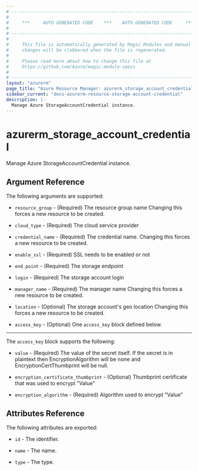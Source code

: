 ```yaml
---
# ----------------------------------------------------------------------------
#
#     ***     AUTO GENERATED CODE    ***    AUTO GENERATED CODE     ***
#
# ----------------------------------------------------------------------------
#
#     This file is automatically generated by Magic Modules and manual
#     changes will be clobbered when the file is regenerated.
#
#     Please read more about how to change this file at
#     https://github.com/Azure/magic-module-specs
#
# ----------------------------------------------------------------------------
layout: "azurerm"
page_title: "Azure Resource Manager: azurerm_storage_account_credential"
sidebar_current: "docs-azurerm-resource-storage-account-credential"
description: |-
  Manage Azure StorageAccountCredential instance.
---
```


# azurerm_storage_account_credential

Manage Azure StorageAccountCredential instance.


## Argument Reference

The following arguments are supported:

* `resource_group` - (Required) The resource group name Changing this forces a new resource to be created.

* `cloud_type` - (Required) The cloud service provider

* `credential_name` - (Required) The credential name. Changing this forces a new resource to be created.

* `enable_ssl` - (Required) SSL needs to be enabled or not

* `end_point` - (Required) The storage endpoint

* `login` - (Required) The storage account login

* `manager_name` - (Required) The manager name Changing this forces a new resource to be created.

* `location` - (Optional) The storage account's geo location Changing this forces a new resource to be created.

* `access_key` - (Optional) One `access_key` block defined below.

---

The `access_key` block supports the following:

* `value` - (Required) The value of the secret itself. If the secret is in plaintext then EncryptionAlgorithm will be none and EncryptionCertThumbprint will be null.

* `encryption_certificate_thumbprint` - (Optional) Thumbprint certificate that was used to encrypt "Value"

* `encryption_algorithm` - (Required) Algorithm used to encrypt "Value"

## Attributes Reference

The following attributes are exported:

* `id` - The identifier.

* `name` - The name.

* `type` - The type.
